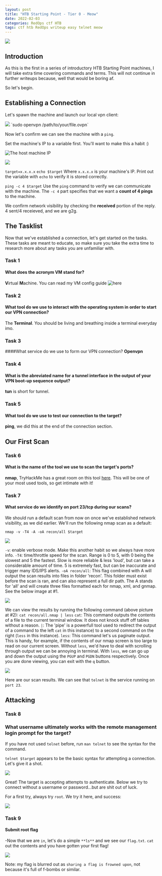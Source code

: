 ```yaml
---
layout: post
title: "HTB Starting Point - Tier 0 - Meow"
date: 2022-02-03
categories: RedOps ctf HTB
tags: ctf htb RedOps writeup easy telnet meow
---
```

<img src='/assets/img/ctf/htb/sp/tier0/meow/meow.PNG'/>

## Introduction

As this is the first in a series of introductory HTB Starting Point machines, I will take extra time covering commands and terms. This will not continue in further writeups because, well that would be boring af.

So let's begin.

## Establishing a Connection

Let's spawn the machine and launch our local vpn client:

<img src='/assets/img/ctf/htb/sp/tier0/meow/1ovpn.png'/>
`sudo openvpn /path/to/your/file.ovpn`

Now let's confirm we can see the machine with a `ping`.

Set the machine's IP to a variable first. You'll want to make this a habit :)

![The host machine IP](/assets/img/ctf/htb/sp/tier0/meow/2ip.PNG)

![](/assets/img/ctf/htb/sp/tier0/meow/3ping.png)

`target=x.x.x.x`
`echo $target`
Where `x.x.x.x` is your machine's IP. Print out the variable with `echo` to verify it is stored correctly.

`ping -c 4 $target`
Use the `ping` command to verify we can communicate with the machine. The `-c 4` part specifies that we want a **count of 4 pings** to the machine. 

We confirm network visibility by checking the **received** portion of the reply. 4 sent/4 receieved, and we are g2g.  


## The Tasklist

Now that we've established a connection, let's get started on the tasks. These tasks are meant to educate, so make sure you take the extra time to research more about any tasks you are unfamiliar with.

### Task 1
####  What does the acronym VM stand for?
**V**irtual **M**achine. You can read my VM config guide ![here]()

### Task 2
#### What tool do we use to interact with the operating system in order to start our VPN connection? 
The **Terminal**. You should be living and breathing inside a terminal everyday imo.

### Task 3
####What service do we use to form our VPN connection?
**Openvpn** 

### Task 4 
#### What is the abreviated name for a tunnel interface in the output of your VPN boot-up sequence output? 
**tun** is short for tunnel.

### Task 5
#### What tool do we use to test our connection to the target?
**ping**, we did this at the end of the connection section.

## Our First Scan
### Task 6
#### What is the name of the tool we use to scan the target's ports?
**nmap**, TryHackMe has a great room on this tool [here](https://tryhackme.com/room/furthernmap). This will be one of your most used tools, so get intimate with it!

### Task 7
#### What service do we identify on port 23/tcp during our scans?
We should run a default scan from now on once we've established network visibility, as we did earlier. We'll run the following nmap scan as a default:

`nmap -v -T4 -A -oA recon/all $target`

<img src='/assets/img/ctf/htb/sp/tier0/meow/4nmap.png' style='display:block;'/>

`-v`: enable verbose mode. Make this another habit so we always have more info.
`-T4`: time/throttle speed for the scan. Range is 0 to 5, with 0 being the slowest and 5 the fastest. Slow is more reliable & less 'loud', but can take a considerable amount of time. 5 is extremely fast, but can be inaccurate and trigger many IDS/IPS alerts.
`-oA recon/all`: This flag combined with A will output the scan results into files in folder 'recon'. This folder must exist before the scan is ran, and can also represent a full dir path. The A stands for 'all' and will create three files formatted each for nmap, xml, and gnmap. See the below image at #1.

<img src='/assets/img/ctf/htb/sp/tier0/meow/5nmap_resultscan.png' style='display:block;'/>

We can view the results by running the following command (above picture at #2):
`cat recon/all.nmap | less`
`cat`: This command outputs the contents of a file to the current terminal window. It does not knock stuff off tables without a reason.
`|`: The 'pipe' is a powerfull tool used to redirect the output of a command to the left `cat` in this instance) to a second command on the right (`less` in this instance).
`less`: This command let's us paginate output. This is handy, for example, if the contents of our nmap screen is too large to read on our current screen. Without `less`, we'd have to deal with scrolling through output we can be annoying in terminal. With `less`, we can go up and down the output using the `PGUP` and `PGDN` buttons respectively. Once you are done viewing, you can exit with the `q` button.

<img src='/assets/img/ctf/htb/sp/tier0/meow/5nmap_resuls.png' style='display:block;'/>

Here are our scan results. We can see that `telnet` is the service running on `port 23`.
## Attacking
### Task 8
### What username ultimately works with the remote management login prompt for the target?
If you have not used `telnet` before, run `man telnet` to see the syntax for the command.

`telnet $target` appears to be the basic syntax for attempting a connection. Let's give it a shot.

<img src='/assets/img/ctf/htb/sp/tier0/meow/6telnet.png' style='display:block;'/>

Great! The target is accepting attempts to authenticate. Below we try to connect without a username or password...but are shit out of luck.

For a first try, always try `root`. We try it here, and success:

<img src='/assets/img/ctf/htb/sp/tier0/meow/7telnet_con.png' style='display:block;'/>

### Task 9
####  Submit root flag
-Now that we are `in`, let's do a simple `**ls**` and we see our `flag.txt`. `cat` out the contents and you have gotten your first flag! 

<img src='/assets/img/ctf/htb/sp/tier0/meow/8.png' style='display:block;'/>

Note: my flag is blurred out as `sharing a flag is frowned upon`, not because it's full of f-bombs or similar.
